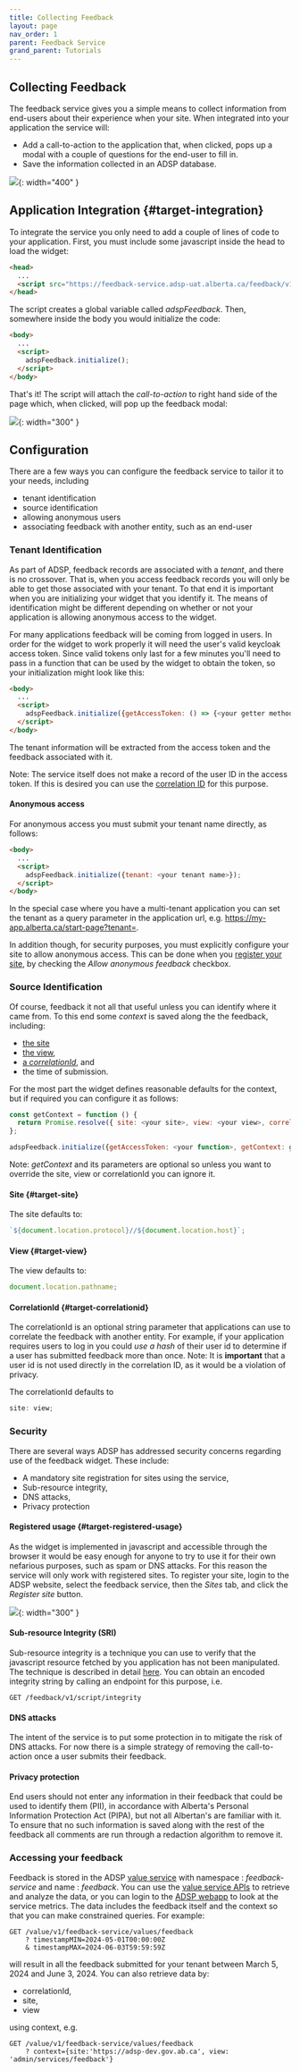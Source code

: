 ```yaml
---
title: Collecting Feedback
layout: page
nav_order: 1
parent: Feedback Service
grand_parent: Tutorials
---
```


## Collecting Feedback

The feedback service gives you a simple means to collect information from end-users about their experience when your site. When integrated into your application the service will:

- Add a call-to-action to the application that, when clicked, pops up a modal with a couple of questions for the end-user to fill in.
- Save the information collected in an ADSP database.

![](/adsp-monorepo/assets/feedback-service/feedbackWidget.png){: width="400" }

## Application Integration {#target-integration}

To integrate the service you only need to add a couple of lines of code to your application. First, you must include some javascript inside the head to load the widget:

```html
<head>
  ...
  <script src="https://feedback-service.adsp-uat.alberta.ca/feedback/v1/script/adspFeedback.js"></script>
</head>
```

The script creates a global variable called _adspFeedback_. Then, somewhere inside the body you would initialize the code:

```html
<body>
  ...
  <script>
    adspFeedback.initialize();
  </script>
</body>
```

That's it! The script will attach the _call-to-action_ to right hand side of the page which, when clicked, will pop up the feedback modal:

![](/adsp-monorepo/assets/feedback-service/call-to-action.png){: width="300" }

## Configuration

There are a few ways you can configure the feedback service to tailor it to your needs, including

- tenant identification
- source identification
- allowing anonymous users
- associating feedback with another entity, such as an end-user

### Tenant Identification

As part of ADSP, feedback records are associated with a _tenant_, and there is no crossover. That is, when you access feedback records you will only be able to get those associated with your tenant. To that end it is important when you are initializing your widget that you identify it. The means of identification might be different depending on whether or not your application is allowing anonymous access to the widget.

For many applications feedback will be coming from logged in users. In order for the widget to work properly it will need the user's valid keycloak access token. Since valid tokens only last for a few minutes you'll need to pass in a function that can be used by the widget to obtain the token, so your initialization might look like this:

```html
<body>
  ...
  <script>
    adspFeedback.initialize({getAccessToken: () => {<your getter method>}});
  </script>
</body>
```

The tenant information will be extracted from the access token and the feedback associated with it.

Note: The service itself does not make a record of the user ID in the access token. If this is desired you can use the [correlation ID](#target-correlationid) for this purpose.

#### Anonymous access

For anonymous access you must submit your tenant name directly, as follows:

```html
<body>
  ...
  <script>
    adspFeedback.initialize({tenant: <your tenant name>});
  </script>
</body>
```

In the special case where you have a multi-tenant application you can set the tenant as a query parameter in the application url, e.g. https://my-app.alberta.ca/start-page?tenant=<your tenant>.

In addition though, for security purposes, you must explicitly configure your site to allow anonymous access. This can be done when you [register your site](#target-registered-usage), by checking the _Allow anonymous feedback_ checkbox.

### Source Identification

Of course, feedback it not all that useful unless you can identify where it came from. To this end some _context_ is saved along the the feedback, including:

- [the site](#target-site)
- [the view](#target-view),
- [a _correlationId_](#target-correlationid), and
- the time of submission.

For the most part the widget defines reasonable defaults for the context, but if required you can configure it as follows:

```javascript
const getContext = function () {
  return Promise.resolve({ site: <your site>, view: <your view>, correlationId:<an id> });
};

adspFeedback.initialize({getAccessToken: <your function>, getContext: getContext})
```

Note: _getContext_ and its parameters are optional so unless you want to override the site, view or correlationId you can ignore it.

#### Site {#target-site}

The site defaults to:

```javascript
`${document.location.protocol}//${document.location.host}`;
```

#### View {#target-view}

The view defaults to:

```javascript
document.location.pathname;
```

#### CorrelationId {#target-correlationid}

The correlationId is an optional string parameter that applications can use to correlate the feedback with another entity. For example, if your application requires users to log in you could _use a hash_ of their user id to determine if a user has submitted feedback more than once. Note: It is **important** that a user id is not used directly in the correlation ID, as it would be a violation of privacy.

The correlationId defaults to

```javascript
site: view;
```

### Security

There are several ways ADSP has addressed security concerns regarding use of the feedback widget. These include:

- A mandatory site registration for sites using the service,
- Sub-resource integrity,
- DNS attacks,
- Privacy protection

#### Registered usage {#target-registered-usage}

As the widget is implemented in javascript and accessible through the browser it would be easy enough for anyone to try to use it for their own nefarious purposes, such as spam or DNS attacks. For this reason the service will only work with registered sites. To register your site, login to the ADSP website, select the feedback service, then the _Sites_ tab, and click the _Register site_ button.

![](/adsp-monorepo/assets/feedback-service/registerSite.png){: width="300" }

#### Sub-resource Integrity (SRI)

Sub-resource integrity is a technique you can use to verify that the javascript resource fetched by you application has not been manipulated. The technique is described in detail [here](https://developer.mozilla.org/en-US/docs/Web/Security/Subresource_Integrity). You can obtain an encoded integrity string by calling an endpoint for this purpose, i.e.

```
GET /feedback/v1/script/integrity
```

#### DNS attacks

The intent of the service is to put some protection in to mitigate the risk of DNS attacks. For now there is a simple strategy of removing the call-to-action once a user submits their feedback.

#### Privacy protection

End users should not enter any information in their feedback that could be used to identify them (PII), in accordance with Alberta's Personal Information Protection Act (PIPA), but not all Albertan's are familiar with it. To ensure that no such information is saved along with the rest of the feedback all comments are run through a redaction algorithm to remove it.

### Accessing your feedback

Feedback is stored in the ADSP [value service](https://govalta.github.io/adsp-monorepo/services/value-service.html) with namespace : _feedback-service_ and name : _feedback_. You can use the [value service APIs](https://api.adsp-dev.gov.ab.ca/autotest/?urls.primaryName=Value%20service) to retrieve and analyze the data, or you can login to the [ADSP webapp](https://adsp-uat.alberta.ca) to look at the service metrics. The data includes the feedback itself and the context so that you can make constrained queries. For example:

```
GET /value/v1/feedback-service/values/feedback
    ? timestampMIN=2024-05-01T00:00:00Z
    & timestampMAX=2024-06-03T59:59:59Z
```

will result in all the feedback submitted for your tenant between March 5, 2024 and June 3, 2024. You can also retrieve data by:

- correlationId,
- site,
- view

using context, e.g.

```
GET /value/v1/feedback-service/values/feedback
    ? context={site:'https://adsp-dev.gov.ab.ca', view: 'admin/services/feedback'}
```
